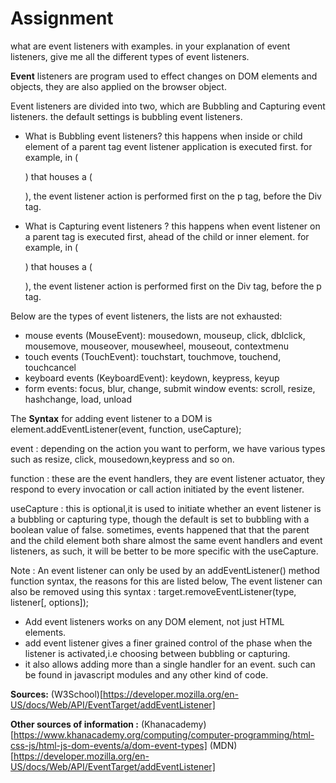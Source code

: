 # Assignment
what are event listeners with examples.
in your explanation of event listeners, give me all the different types of event listeners.


**Event** listeners are program used to effect changes on DOM elements and objects, they are also applied on the browser object.

Event listeners are divided into two, which are Bubbling and Capturing event listeners. the default settings is bubbling event listeners.

* What is Bubbling event listeners? this happens when inside or child element of a parent tag event listener application is executed first. for example, in (<Div>) that houses a (<p>), the event listener action is performed first on the p tag, before the Div tag.

* What is Capturing event listeners ? this happens when  event listener on a parent tag is executed first, ahead of the child or inner element. for example, in (<Div>) that houses a (<p>), the event listener action is performed first on the Div tag, before the p tag.

Below are the types of event listeners, the lists are  not exhausted:
- mouse events (MouseEvent): mousedown, mouseup, click, dblclick, mousemove, mouseover, mousewheel, mouseout, contextmenu
- touch events (TouchEvent): touchstart, touchmove, touchend, touchcancel
- keyboard events (KeyboardEvent): keydown, keypress, keyup
- form events: focus, blur, change, submit
window events: scroll, resize, hashchange, load, unload

The **Syntax** for adding event listener to a DOM is element.addEventListener(event, function, useCapture);

event : depending on the action you want to perform, we have various types such as resize, click, mousedown,keypress and so on.

function : these are the event handlers, they are event listener actuator, they respond to every invocation or call action initiated by the event listener.

useCapture : this is optional,it is used to initiate whether an event listener is a bubbling or capturing type, though the default is set to bubbling with a boolean value of false. sometimes, events happened that that the parent and the child element both share almost the same event handlers and event listeners, as such, it will be better to be more specific with the useCapture.

Note : An event listener can only be used by an addEventListener() method function syntax, the reasons for this are listed below,
The event listener can also be removed using this syntax : target.removeEventListener(type, listener[, options]);

- Add event listeners works on any DOM element, not just HTML elements.
- add event listener gives a finer grained control of the phase when the listener is activated,i.e choosing between bubbling or capturing.
- it also allows adding more than a single handler for an event. such can be found in javascript modules and any other kind of code.

**Sources:** (W3School)[https://developer.mozilla.org/en-US/docs/Web/API/EventTarget/addEventListener]

**Other sources of information :** (Khanacademy)[https://www.khanacademy.org/computing/computer-programming/html-css-js/html-js-dom-events/a/dom-event-types] (MDN)[https://developer.mozilla.org/en-US/docs/Web/API/EventTarget/addEventListener]
